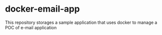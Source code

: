 # docker-email-app
This repository storages a sample application that uses docker to manage a POC of e-mail application
